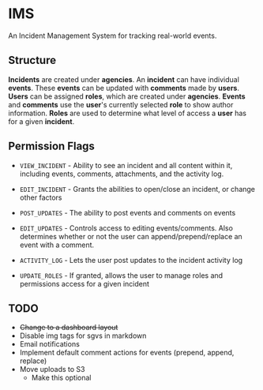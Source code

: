 # IMS

An Incident Management System for tracking real-world events.

## Structure 

**Incidents** are created under **agencies**. An **incident** can have individual **events**. These **events** can be updated with **comments** made by **users**. **Users** can be assigned **roles**, which are created under **agencies**. **Events** and **comments** use the **user**'s currently selected **role** to show author information. **Roles** are used to determine what level of access a **user** has for a given **incident**. 

## Permission Flags

* `VIEW_INCIDENT` - Ability to see an incident and all content within it, including events, comments, attachments, and the activity log.

* `EDIT_INCIDENT` - Grants the abilities to open/close an incident, or change other factors 

* `POST_UPDATES` - The ability to post events and comments on events

* `EDIT_UPDATES` - Controls access to editing events/comments. Also determines whether or not the user can append/prepend/replace an event with a comment.

* `ACTIVITY_LOG` - Lets the user post updates to the incident activity log 

* `UPDATE_ROLES` - If granted, allows the user to manage roles and permissions access for a given incident

## TODO

* ~~Change to a dashboard layout~~
* Disable img tags for sgvs in markdown
* Email notifications
* Implement default comment actions for events (prepend, append, replace)
* Move uploads to S3
    * Make this optional